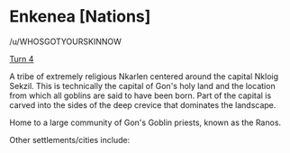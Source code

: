 # Enkenea [Nations]

/u/WHOSGOTYOURSKINNOW 

[Turn 4](https://www.reddit.com/r/GodhoodWB/comments/fsee67/endless_pantheon_turn_4/fm1j8wf/)

A tribe of extremely religious Nkarlen centered around the capital Nkloig Sekzil. This is technically the capital of Gon's holy land and the location from which all goblins are said to have been born. Part of the capital is carved into the sides of the deep crevice that dominates the landscape.

Home to a large community of Gon's Goblin priests, known as the Ranos.

Other settlements/cities include:

